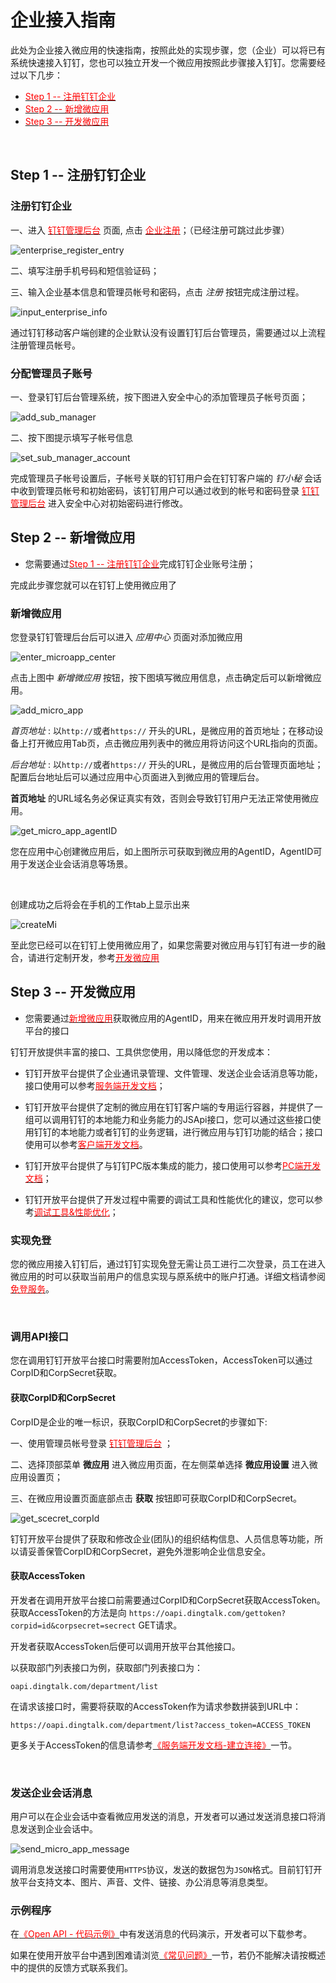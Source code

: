 # 企业接入指南

此处为企业接入微应用的快速指南，按照此处的实现步骤，您（企业）可以将已有系统快速接入钉钉，您也可以独立开发一个微应用按照此步骤接入钉钉。您需要经过以下几步：

-  [<font color=red >Step 1 -- 注册钉钉企业</font>](#step-1-注册钉钉企业) 
-  [<font color=red >Step 2 -- 新增微应用</font>](#step-2-新增微应用) 
-  [<font color=red >Step 3 -- 开发微应用</font>](#step-3-开发微应用) 

<br />

## Step 1 -- 注册钉钉企业

### 注册钉钉企业

一、进入 [<font color=red >钉钉管理后台</font>](https://oa.dingtalk.com) 页面, 点击 [<font color=red >企业注册</font>](https://oa.dingtalk.com/register.html?spm=0.0.0.0.dL51oc)；（已经注册可跳过此步骤）

![enterprise_register_entry](https://img.alicdn.com/tps/TB14kI8IFXXXXciapXXXXXXXXXX.jpg)

二、填写注册手机号码和短信验证码；

三、输入企业基本信息和管理员帐号和密码，点击 *注册* 按钮完成注册过程。

![input_enterprise_info](https://img.alicdn.com/tps/TB1bru8JFXXXXXcXFXXXXXXXXXX-1171-807.png)

<aside class="notice">
通过钉钉移动客户端创建的企业默认没有设置钉钉后台管理员，需要通过以上流程注册管理员帐号。
</aside>

### 分配管理员子账号

一、登录钉钉后台管理系统，按下图进入安全中心的添加管理员子帐号页面；

![add_sub_manager](https://img.alicdn.com/tps/TB1Q3DiJFXXXXbkXXXXXXXXXXXX-1147-377.png)

二、按下图提示填写子帐号信息

![set_sub_manager_account](https://img.alicdn.com/tps/TB16euYJFXXXXcRXFXXXXXXXXXX-601-336.png)

完成管理员子帐号设置后，子帐号关联的钉钉用户会在钉钉客户端的 *钉小秘* 会话中收到管理员帐号和初始密码，该钉钉用户可以通过收到的帐号和密码登录 [<font color=red >钉钉管理后台</font>](https://oa.dingtalk.com) 进入安全中心对初始密码进行修改。

## Step 2 -- 新增微应用

- 您需要通过[<font color=red >Step 1 -- 注册钉钉企业</font>](#step-1-注册钉钉企业)完成钉钉企业账号注册；

完成此步骤您就可以在钉钉上使用微应用了
### 新增微应用
您登录钉钉管理后台后可以进入 *应用中心* 页面对添加微应用

![enter_microapp_center](https://img.alicdn.com/tps/TB1GqkTLXXXXXcsXFXXXXXXXXXX-1122-641.jpg)

点击上图中 *新增微应用* 按钮，按下图填写微应用信息，点击确定后可以新增微应用。

![add_micro_app](https://img.alicdn.com/tps/TB1Qe_XJFXXXXalXpXXXXXXXXXX-598-477.png)

*首页地址* : 以`http://`或者`https://` 开头的URL，是微应用的首页地址；在移动设备上打开微应用Tab页，点击微应用列表中的微应用将访问这个URL指向的页面。

*后台地址* : 以`http://`或者`https://` 开头的URL，是微应用的后台管理页面地址；配置后台地址后可以通过应用中心页面进入到微应用的管理后台。

<aside class="notice">
<b>首页地址</b> 的URL域名务必保证真实有效，否则会导致钉钉用户无法正常使用微应用。
</aside>

![get_micro_app_agentID](https://img.alicdn.com/tps/TB1N490JFXXXXceXFXXXXXXXXXX-602-524.png)

您在应用中心创建微应用后，如上图所示可获取到微应用的AgentID，AgentID可用于发送企业会话消息等场景。

<br />

创建成功之后将会在手机的工作tab上显示出来

![createMi](https://img.alicdn.com/tps/TB1xStVKpXXXXbjXFXXXXXXXXXX-361-640.jpg)

至此您已经可以在钉钉上使用微应用了，如果您需要对微应用与钉钉有进一步的融合，请进行定制开发，参考[<font color=red >开发微应用</font>](#step-3-开发微应用)

## Step 3 -- 开发微应用

- 您需要通过[<font color=red >新增微应用</font>](#新增微应用)获取微应用的AgentID，用来在微应用开发时调用开放平台的接口

钉钉开放提供丰富的接口、工具供您使用，用以降低您的开发成本：

- 钉钉开放平台提供了企业通讯录管理、文件管理、发送企业会话消息等功能，接口使用可以参考[<font color=red >服务端开发文档</font>](#服务端开发文档)；

- 钉钉开放平台提供了定制的微应用在钉钉客户端的专用运行容器，并提供了一组可以调用钉钉的本地能力和业务能力的JSApi接口，您可以通过这些接口使用钉钉的本地能力或者钉钉的业务逻辑，进行微应用与钉钉功能的结合；接口使用可以参考[<font color=red >客户端开发文档</font>](#客户端开发文档)。

- 钉钉开放平台提供了与钉钉PC版本集成的能力，接口使用可以参考[<font color=red >PC端开发文档</font>](#pc端开发文档)；

- 钉钉开放平台提供了开发过程中需要的调试工具和性能优化的建议，您可以参考[<font color=red >调试工具&性能优化</font>](#调试工具-amp-性能优化)；


### 实现免登

您的微应用接入钉钉后，通过钉钉实现免登无需让员工进行二次登录，员工在进入微应用的时可以获取当前用户的信息实现与原系统中的账户打通。详细文档请参阅[<font color=red >免登服务</font>](#免登服务)。


<br />


### 调用API接口

您在调用钉钉开放平台接口时需要附加AccessToken，AccessToken可以通过CorpID和CorpSecret获取。

#### 获取CorpID和CorpSecret

CorpID是企业的唯一标识，获取CorpID和CorpSecret的步骤如下:

一、使用管理员帐号登录 [<font color=red >钉钉管理后台</font>](https://oa.dingtalk.com) ；

二、选择顶部菜单 **微应用** 进入微应用页面，在左侧菜单选择 **微应用设置** 进入微应用设置页；

三、在微应用设置页面底部点击 **获取** 按钮即可获取CorpID和CorpSecret。

![get_scecret_corpId](https://img.alicdn.com/tps/TB1xStVKpXXXXbjXFXXXXXXXXXX-361-640.jpg)

<aside class="notice">
钉钉开放平台提供了获取和修改企业(团队)的组织结构信息、人员信息等功能，所以请妥善保管CorpID和CorpSecret，避免外泄影响企业信息安全。
</aside>

#### 获取AccessToken

开发者在调用开放平台接口前需要通过CorpID和CorpSecret获取AccessToken。获取AccessToken的方法是向 `https://oapi.dingtalk.com/gettoken?corpid=id&corpsecret=secrect` GET请求。

开发者获取AccessToken后便可以调用开放平台其他接口。

以获取部门列表接口为例，获取部门列表接口为：

`oapi.dingtalk.com/department/list`

在请求该接口时，需要将获取的AccessToken作为请求参数拼装到URL中：

`https://oapi.dingtalk.com/department/list?access_token=ACCESS_TOKEN`

更多关于AccessToken的信息请参考[<font color=red >《服务端开发文档-建立连接》</font>](#建立连接)一节。

<br />


### 发送企业会话消息

用户可以在企业会话中查看微应用发送的消息，开发者可以通过发送消息接口将消息发送到企业会话中。

![send_micro_app_message](https://img.alicdn.com/tps/TB1X.m6JFXXXXX0XFXXXXXXXXXX-1089-652.jpg)

调用消息发送接口时需要使用`HTTPS`协议，发送的数据包为`JSON`格式。目前钉钉开放平台支持文本、图片、声音、文件、链接、办公消息等消息类型。

### 示例程序

在[<font color=red >《Open API - 代码示例》</font>](#demo)中有发送消息的代码演示，开发者可以下载参考。

如果在使用开放平台中遇到困难请浏览[<font color=red >《常见问题》</font>](#faq)一节，若仍不能解决请按概述中的提供的反馈方式联系我们。







